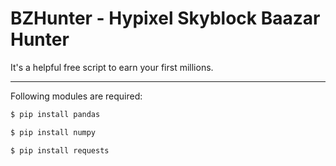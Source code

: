 # BZHunter - Hypixel Skyblock Baazar Hunter
It's a helpful free script to earn your first millions.
____________________________________________________________
Following modules are required:
```bash
$ pip install pandas
```
```bash
$ pip install numpy
```
```bash
$ pip install requests
```

